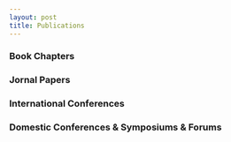 ```yaml
---
layout: post
title: Publications
---
```


### Book Chapters

<div class="author"></div>

### Jornal Papers

### International Conferences

### Domestic Conferences & Symposiums & Forums

